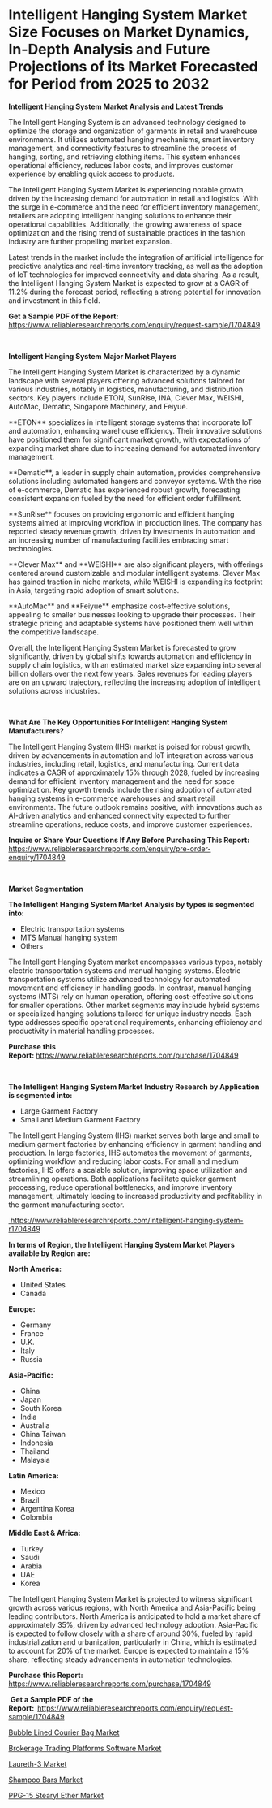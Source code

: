 <p><h1>Intelligent Hanging System Market Size Focuses on Market Dynamics, In-Depth Analysis and Future Projections of its Market Forecasted for Period from 2025 to 2032</h1></p><p><strong>Intelligent Hanging System Market Analysis and Latest Trends</strong></p>
<p><p>The Intelligent Hanging System is an advanced technology designed to optimize the storage and organization of garments in retail and warehouse environments. It utilizes automated hanging mechanisms, smart inventory management, and connectivity features to streamline the process of hanging, sorting, and retrieving clothing items. This system enhances operational efficiency, reduces labor costs, and improves customer experience by enabling quick access to products.</p><p>The Intelligent Hanging System Market is experiencing notable growth, driven by the increasing demand for automation in retail and logistics. With the surge in e-commerce and the need for efficient inventory management, retailers are adopting intelligent hanging solutions to enhance their operational capabilities. Additionally, the growing awareness of space optimization and the rising trend of sustainable practices in the fashion industry are further propelling market expansion.</p><p>Latest trends in the market include the integration of artificial intelligence for predictive analytics and real-time inventory tracking, as well as the adoption of IoT technologies for improved connectivity and data sharing. As a result, the Intelligent Hanging System Market is expected to grow at a CAGR of 11.2% during the forecast period, reflecting a strong potential for innovation and investment in this field.</p></p>
<p><strong>Get a Sample PDF of the Report:&nbsp;</strong> <a href="https://www.reliableresearchreports.com/enquiry/request-sample/1704849?utm_campaign=33&utm_medium=2&utm_source=Github&utm_content=ia&utm_term=09012025&utm_id=intelligent-hanging-system">https://www.reliableresearchreports.com/enquiry/request-sample/1704849</a></p>
<p>&nbsp;</p>
<p><strong>Intelligent Hanging System Major Market Players</strong></p>
<p><p>The Intelligent Hanging System Market is characterized by a dynamic landscape with several players offering advanced solutions tailored for various industries, notably in logistics, manufacturing, and distribution sectors. Key players include ETON, SunRise, INA, Clever Max, WEISHI, AutoMac, Dematic, Singapore Machinery, and Feiyue.</p><p>**ETON** specializes in intelligent storage systems that incorporate IoT and automation, enhancing warehouse efficiency. Their innovative solutions have positioned them for significant market growth, with expectations of expanding market share due to increasing demand for automated inventory management.</p><p>**Dematic**, a leader in supply chain automation, provides comprehensive solutions including automated hangers and conveyor systems. With the rise of e-commerce, Dematic has experienced robust growth, forecasting consistent expansion fueled by the need for efficient order fulfillment.</p><p>**SunRise** focuses on providing ergonomic and efficient hanging systems aimed at improving workflow in production lines. The company has reported steady revenue growth, driven by investments in automation and an increasing number of manufacturing facilities embracing smart technologies.</p><p>**Clever Max** and **WEISHI** are also significant players, with offerings centered around customizable and modular intelligent systems. Clever Max has gained traction in niche markets, while WEISHI is expanding its footprint in Asia, targeting rapid adoption of smart solutions.</p><p>**AutoMac** and **Feiyue** emphasize cost-effective solutions, appealing to smaller businesses looking to upgrade their processes. Their strategic pricing and adaptable systems have positioned them well within the competitive landscape.</p><p>Overall, the Intelligent Hanging System Market is forecasted to grow significantly, driven by global shifts towards automation and efficiency in supply chain logistics, with an estimated market size expanding into several billion dollars over the next few years. Sales revenues for leading players are on an upward trajectory, reflecting the increasing adoption of intelligent solutions across industries.</p></p>
<p>&nbsp;</p>
<p><strong>What Are The Key Opportunities For Intelligent Hanging System Manufacturers?</strong></p>
<p><p>The Intelligent Hanging System (IHS) market is poised for robust growth, driven by advancements in automation and IoT integration across various industries, including retail, logistics, and manufacturing. Current data indicates a CAGR of approximately 15% through 2028, fueled by increasing demand for efficient inventory management and the need for space optimization. Key growth trends include the rising adoption of automated hanging systems in e-commerce warehouses and smart retail environments. The future outlook remains positive, with innovations such as AI-driven analytics and enhanced connectivity expected to further streamline operations, reduce costs, and improve customer experiences.</p></p>
<p><strong>Inquire or Share Your Questions If Any Before Purchasing This Report:</strong> <a href="https://www.reliableresearchreports.com/enquiry/pre-order-enquiry/1704849?utm_campaign=33&utm_medium=2&utm_source=Github&utm_content=ia&utm_term=09012025&utm_id=intelligent-hanging-system">https://www.reliableresearchreports.com/enquiry/pre-order-enquiry/1704849</a></p>
<p>&nbsp;</p>
<p><strong>Market Segmentation</strong></p>
<p><strong>The Intelligent Hanging System Market Analysis by types is segmented into:</strong></p>
<p><ul><li>Electric transportation systems</li><li>MTS Manual hanging system</li><li>Others</li></ul></p>
<p><p>The Intelligent Hanging System market encompasses various types, notably electric transportation systems and manual hanging systems. Electric transportation systems utilize advanced technology for automated movement and efficiency in handling goods. In contrast, manual hanging systems (MTS) rely on human operation, offering cost-effective solutions for smaller operations. Other market segments may include hybrid systems or specialized hanging solutions tailored for unique industry needs. Each type addresses specific operational requirements, enhancing efficiency and productivity in material handling processes.</p></p>
<p><strong>Purchase this Report:&nbsp;</strong><a href="https://www.reliableresearchreports.com/purchase/1704849?utm_campaign=33&utm_medium=2&utm_source=Github&utm_content=ia&utm_term=09012025&utm_id=intelligent-hanging-system">https://www.reliableresearchreports.com/purchase/1704849</a></p>
<p>&nbsp;</p>
<p><strong>The Intelligent Hanging System Market Industry Research by Application is segmented into:</strong></p>
<p><ul><li>Large Garment Factory</li><li>Small and Medium Garment Factory</li></ul></p>
<p><p>The Intelligent Hanging System (IHS) market serves both large and small to medium garment factories by enhancing efficiency in garment handling and production. In large factories, IHS automates the movement of garments, optimizing workflow and reducing labor costs. For small and medium factories, IHS offers a scalable solution, improving space utilization and streamlining operations. Both applications facilitate quicker garment processing, reduce operational bottlenecks, and improve inventory management, ultimately leading to increased productivity and profitability in the garment manufacturing sector.</p></p>
<p><a href="https://www.reliableresearchreports.com/intelligent-hanging-system-r1704849?utm_campaign=33&utm_medium=2&utm_source=Github&utm_content=ia&utm_term=09012025&utm_id=intelligent-hanging-system">&nbsp;https://www.reliableresearchreports.com/intelligent-hanging-system-r1704849</a></p>
<p><strong>In terms of Region, the Intelligent Hanging System Market Players available by Region are:</strong></p>
<p>
    <p> <strong> North America: </strong>
        <ul>
            <li>United States</li>
            <li>Canada</li>
        </ul>
        </p> 
    <p> <strong> Europe: </strong>
        <ul>
            <li>Germany</li>
            <li>France</li>
            <li>U.K.</li>
            <li>Italy</li>
            <li>Russia</li>
        </ul>
        </p> 
    <p> <strong> Asia-Pacific: </strong>
        <ul>
            <li>China</li>
            <li>Japan</li>
            <li>South Korea</li>
            <li>India</li>
            <li>Australia</li>
            <li>China Taiwan</li>
            <li>Indonesia</li>
            <li>Thailand</li>
            <li>Malaysia</li>
        </ul>
        </p> 
    <p> <strong> Latin America: </strong>
        <ul>
            <li>Mexico</li>
            <li>Brazil</li>
            <li>Argentina Korea</li>
            <li>Colombia</li>
        </ul>
        </p> 
    <p> <strong> Middle East & Africa: </strong>
        <ul>
            <li>Turkey</li>
            <li>Saudi</li>
            <li>Arabia</li>
            <li>UAE</li>
            <li>Korea</li>
        </ul>
    </p>
    </p>
<p><p>The Intelligent Hanging System Market is projected to witness significant growth across various regions, with North America and Asia-Pacific being leading contributors. North America is anticipated to hold a market share of approximately 35%, driven by advanced technology adoption. Asia-Pacific is expected to follow closely with a share of around 30%, fueled by rapid industrialization and urbanization, particularly in China, which is estimated to account for 20% of the market. Europe is expected to maintain a 15% share, reflecting steady advancements in automation technologies.</p></p>
<p><strong>Purchase this Report: </strong><a href="https://www.reliableresearchreports.com/purchase/1704849?utm_campaign=33&utm_medium=2&utm_source=Github&utm_content=ia&utm_term=09012025&utm_id=intelligent-hanging-system">https://www.reliableresearchreports.com/purchase/1704849</a></p>
<p>&nbsp;<strong>Get a Sample PDF of the Report:&nbsp;&nbsp;</strong><a href="https://www.reliableresearchreports.com/enquiry/request-sample/1704849?utm_campaign=33&utm_medium=2&utm_source=Github&utm_content=ia&utm_term=09012025&utm_id=intelligent-hanging-system">https://www.reliableresearchreports.com/enquiry/request-sample/1704849</a></p>
<p><strong></strong></p>
<p><p><a href="https://github.com/yoshih12/Market-Research-Report-List-4/blob/main/bubble-lined-courier-bag-market.md?utm_campaign=33&utm_medium=2&utm_source=Github&utm_content=ia&utm_term=09012025&utm_id=intelligent-hanging-system">Bubble Lined Courier Bag Market</a></p><p><a href="https://github.com/ryanbell8967/Market-Research-Report-List-1/blob/main/brokerage-trading-platforms-software-market.md?utm_campaign=33&utm_medium=2&utm_source=Github&utm_content=ia&utm_term=09012025&utm_id=intelligent-hanging-system">Brokerage Trading Platforms Software Market</a></p><p><a href="https://github.com/chongseney974/Market-Research-Report-List-1/blob/main/laureth-3-market.md?utm_campaign=33&utm_medium=2&utm_source=Github&utm_content=ia&utm_term=09012025&utm_id=intelligent-hanging-system">Laureth-3 Market</a></p><p><a href="https://github.com/nathaliehurles7142/Market-Research-Report-List-1/blob/main/shampoo-bars-market.md?utm_campaign=33&utm_medium=2&utm_source=Github&utm_content=ia&utm_term=09012025&utm_id=intelligent-hanging-system">Shampoo Bars Market</a></p><p><a href="https://github.com/rosalinebhakta48/Market-Research-Report-List-1/blob/main/ppg-15-stearyl-ether-market.md?utm_campaign=33&utm_medium=2&utm_source=Github&utm_content=ia&utm_term=09012025&utm_id=intelligent-hanging-system">PPG-15 Stearyl Ether Market</a></p></p>